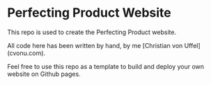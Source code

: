 Perfecting Product Website
==========================
This repo is used to create the Perfecting Product website.

All code here has been written by hand, by me [Christian von Uffel] (cvonu.com).

Feel free to use this repo as a template to build and deploy your own website on Github pages.
